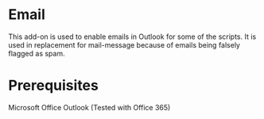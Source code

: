 # Email
This add-on is used to enable emails in Outlook for some of the scripts. It is used in replacement for mail-message because of emails being falsely flagged as spam.

# Prerequisites
Microsoft Office Outlook (Tested with Office 365)